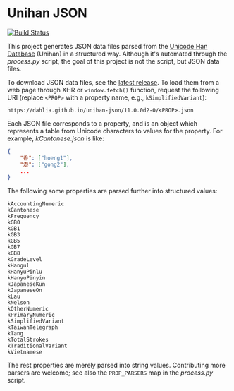 Unihan JSON
===========

[![Build Status][ci-badge]][ci]

This project generates JSON data files parsed from the [Unicode Han Database]
(Unihan) in a structured way.  Although it's automated through the *process.py*
script, the goal of this project is not the script, but JSON data files.

To download JSON data files, see the [latest release].  To load them from a web
page through XHR or `window.fetch()` function, request the following URI
(replace `<PROP>` with a property name, e.g., `kSimplifiedVariant`):

    https://dahlia.github.io/unihan-json/11.0.0d2-0/<PROP>.json

Each JSON file corresponds to a property, and is an object which represents
a table from Unicode characters to values for the property.  For example,
*kCantonese.json* is like:

~~~~~~~~ json
{
	"香": ["hoeng1"],
	"港": ["gong2"],
    ...
}
~~~~~~~~

The following some properties are parsed further into structured values:

    kAccountingNumeric
    kCantonese
    kFrequency
    kGB0
    kGB1
    kGB3
    kGB5
    kGB7
    kGB8
    kGradeLevel
    kHangul
    kHanyuPinlu
    kHanyuPinyin
    kJapaneseKun
    kJapaneseOn
    kLau
    kNelson
    kOtherNumeric
    kPrimaryNumeric
    kSimplifiedVariant
    kTaiwanTelegraph
    kTang
    kTotalStrokes
    kTraditionalVariant
    kVietnamese

The rest properties are merely parsed into string values.  Contributing more
parsers are welcome; see also the `PROP_PARSERS` map in the *process.py* script.

[ci-badge]: https://travis-ci.org/dahlia/unihan-json.svg?branch=master
[ci]: https://travis-ci.org/dahlia/unihan-json
[Unicode Han Database]: https://www.unicode.org/reports/tr38/
[latest release]: https://github.com/dahlia/unihan-json/releases/latest
